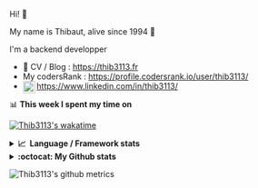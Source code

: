 Hi! 👋

My name is Thibaut, alive since 1994 🍷

I'm a backend developper

-   📝 CV / Blog : https://thib3113.fr
-   My codersRank : https://profile.codersrank.io/user/thib3113/
-   <a href="https://www.linkedin.com/in/thib3113/"><img align="left" alt="Thib3113's Linkedin" width="21px" src="https://raw.githubusercontent.com/peterthehan/peterthehan/master/assets/linkedin.svg" /></a> https://www.linkedin.com/in/thib3113/

📊 **This week I spent my time on**

[![Thib3113's wakatime](https://github-readme-stats.vercel.app/api/wakatime?username=thib3113&layout=default&theme=dracula&langs_count=6&hide_title=true&hide_border=true)](https://wakatime.com/@thib3113)

<details>
  <summary><b>📈&nbsp;&nbsp;Language&nbsp;/&nbsp;Framework stats</b></summary>
  <br/>  
  <a href='https://profile.codersrank.io/user/thib3113/'>
  <img src='http://cr-skills-chart-widget.azurewebsites.net/api/api?username=thib3113&padding=30&skills=php,batchfile,javascript,less,mysql,reactjs,scss,shell,typescript,vue'>
  </a>
</details>

<details>
  <summary><b>:octocat: My Github stats</b></summary>
  <br/>  
  
  <img src="https://github-readme-stats.vercel.app/api?username=thib3113&theme=dracula&show_icons=true&" alt="Thib3113's GitHub stats" />

<!--START_SECTION:activity-->

1. ❗️ Opened issue [#147](https://github.com/thib3113/unifi-client/issues/147) in [thib3113/unifi-client](https://github.com/thib3113/unifi-client)
2. 🗣 Commented on [#970](https://github.com/moleculerjs/moleculer/issues/970) in [moleculerjs/moleculer](https://github.com/moleculerjs/moleculer)
3. 🎉 Merged PR [#146](https://github.com/thib3113/unifi-client/pull/146) in [thib3113/unifi-client](https://github.com/thib3113/unifi-client)
4. ❗️ Closed issue [#130](https://github.com/thib3113/unifi-client/issues/130) in [thib3113/unifi-client](https://github.com/thib3113/unifi-client)
5. 💪 Opened PR [#146](https://github.com/thib3113/unifi-client/pull/146) in [thib3113/unifi-client](https://github.com/thib3113/unifi-client)
 <!--END_SECTION:activity-->

</details>

![Thib3113's github metrics](https://gist.githubusercontent.com/thib3113/83a96e16f8bca103f1b0e376186c66ec/raw/github-metrics.svg)
